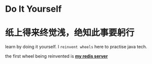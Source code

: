 # Do It Yourself
纸上得来终觉浅，绝知此事要躬行
===========================

learn by doing it yourself.  I `reinvent wheels` here to practise java tech.

the first wheel being reinvented is  **[my redis server](./myRedis)**
